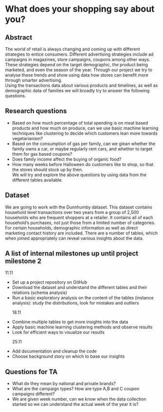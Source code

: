# What does your shopping say about you?

## Abstract
The world of retail is always changing and coming up with different strategies to entice consumers. Different advertising strategies include ad campaigns in magazines, store campaigns, coupons among other ways. These strategies depend on the target demographic, the product being marketed, and even the season of the year. Through our project we try to analyse these trends and show using data how stores can benefit more through smarter advertising. \
Using the transactions data about various products and timelines, as well as demographic data of families we will broadly try to answer the following questions.

## Research questions
- Based on how much percentage of total spending is on meat based products and how much on produce, can we use basic machine learning techniques like clustering to decide which customers lean more towards vegetarianism?
- Based on the consumption of gas per family, can we glean whether the family owns a car, or maybe regularly rent cars, and whether to target them for gas based coupons?
- Does family income affect the buying of organic food?
- How many weeks before Halloween do customers like to shop, so that the stores should stock up by then. \
We will try and explore the above questions by using data from the different tables available.

## Dataset
We are going to work with the Dunnhumby dataset. This dataset contains  household level transactions over two years from a group of 2,500 households who are frequent shoppers at  a retailer. It contains all of each household’s purchases, not just those from a limited number of categories. For certain households, demographic information as well as direct marketing contact history are included. There are a number of tables, which when joined appropriately can reveal various insights about the data.

## A list of internal milestones up until project milestone 2
11.11
- Set up a project repository on GitHub
- Download the dataset and understand the different tables and their relations (schema analysis)
- Run a basic exploratory analysis on the content of the tables (instance analysis): study the distributions, look for mistakes and outliers <p>
18.11
- Combine multiple tables to get more insights into the data
- Apply basic machine learning clustering methods and observe results
- Look for efficient ways to visualize our results <p>
25.11
- Add documentation and cleanup the code
- Choose background story on which to base our insights

## Questions for TA
- What do they mean by national and private brands?
- What are the campaign types? How are type A,B and C coupon campaigns different?
- We are given week number, can we know when the data collection started so we can understand the actual week of the year it is?
